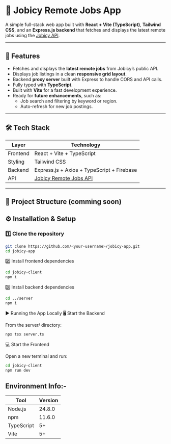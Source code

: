 # 🧠 Jobicy Remote Jobs App

A simple full-stack web app built with **React + Vite (TypeScript)**, **Tailwind CSS**, and an **Express.js backend** that fetches and displays the latest remote jobs using the [Jobicy API](https://jobicy.com/api/v2/remote-jobs).

---

## 🚀 Features

- Fetches and displays the **latest remote jobs** from Jobicy’s public API.
- Displays job listings in a clean **responsive grid layout**.
- Backend **proxy server** built with Express to handle CORS and API calls.
- Fully typed with **TypeScript**.
- Built with **Vite** for a fast development experience.
- Ready for **future enhancements**, such as:
  - Job search and filtering by keyword or region.
  - Auto-refresh for new job postings.

---

## 🛠️ Tech Stack

| Layer | Technology |
|--------|-------------|
| Frontend | React + Vite + TypeScript |
| Styling | Tailwind CSS |
| Backend | Express.js + Axios + TypeScript + Firebase |
| API | [Jobicy Remote Jobs API](https://jobicy.com/api/v2/remote-jobs) |

---

## 📁 Project Structure (comming soon)

## ⚙️ Installation & Setup

### 1️⃣ Clone the repository
```bash
git clone https://github.com/<your-username>/jobicy-app.git
cd jobicy-app

```

2️⃣ Install frontend dependencies
```bash
cd jobicy-client
npm i
```

3️⃣ Install backend dependencies

```bash
cd ../server
npm i
```

▶️ Running the App Locally
🖥️ Start the Backend

From the server/ directory:
```bash
npx tsx server.ts
```

💻 Start the Frontend

Open a new terminal and run:
```bash
cd jobicy-client
npm run dev
```
## Environment Info:-
| Tool       | Version |
| ---------- | ------- |
| Node.js    | 24.8.0  |
| npm        | 11.6.0  |
| TypeScript | 5+      |
| Vite       | 5+      |



